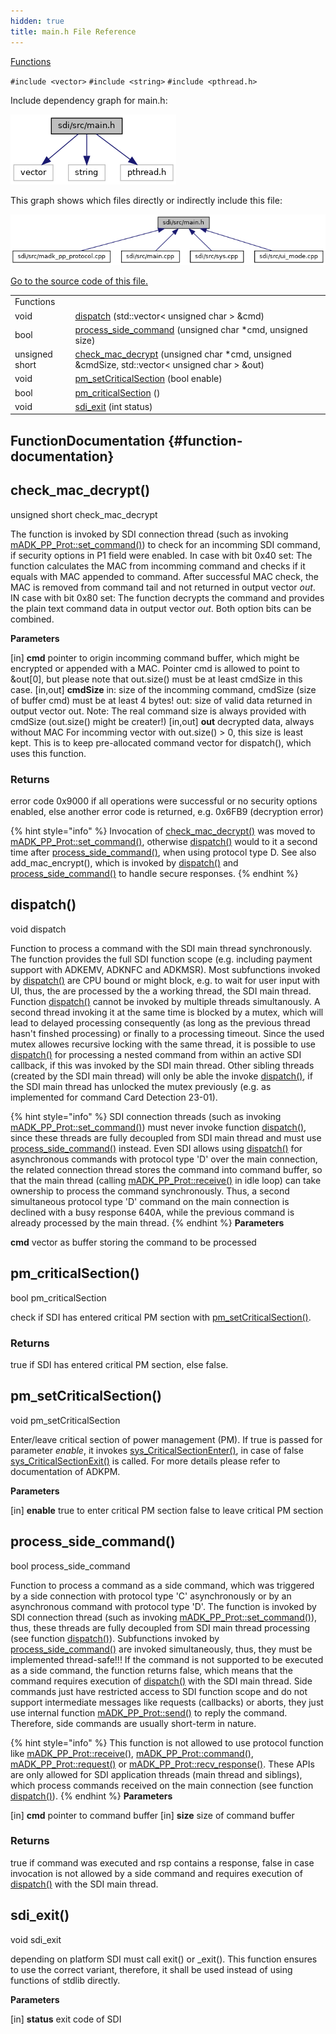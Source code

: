 ```yaml
---
hidden: true
title: main.h File Reference
---
```


[Functions](#func-members)

`#include <vector>`
`#include <string>`
`#include <pthread.h>`

Include dependency graph for main.h:

![](main_8h__incl.png)

This graph shows which files directly or indirectly include this file:

![](main_8h__dep__incl.png)

<a href="main_8h_source.md">Go to the source code of this file.</a>

|  |  |
|----|----|
| Functions |  |
| void  | [dispatch](#afdcd133c96d68afb81d874f88786367e) (std::vector\< unsigned char \> &cmd) |
| bool  | [process_side_command](#a4892e1b795462119ef4d6fa87c860b90) (unsigned char \*cmd, unsigned size) |
| unsigned short  | [check_mac_decrypt](#ab39e67ca68823580152fc861898a77da) (unsigned char \*cmd, unsigned &cmdSize, std::vector\< unsigned char \> &out) |
| void  | [pm_setCriticalSection](#a11c5a1b173cf19d42db73a73a1ad6d90) (bool enable) |
| bool  | [pm_criticalSection](#a2640a9e85a15b5c3a3e800e532939c67) () |
| void  | [sdi_exit](#aeeb65deaf7e0b30961e4cb56c8105b41) (int status) |

## FunctionDocumentation {#function-documentation}

## check_mac_decrypt() <a href="#ab39e67ca68823580152fc861898a77da" id="ab39e67ca68823580152fc861898a77da"></a>

<p>unsigned short check_mac_decrypt</p>

The function is invoked by SDI connection thread (such as invoking <a href="classm_a_d_k___p_p___prot.md#ab390ac45aaaa013d33bcef40d625f142">mADK_PP_Prot::set_command()</a>) to check for an incomming SDI command, if security options in P1 field were enabled. In case with bit 0x40 set: The function calculates the MAC from incomming command and checks if it equals with MAC appended to command. After successful MAC check, the MAC is removed from command tail and not returned in output vector *out*. IN case with bit 0x80 set: The function decrypts the command and provides the plain text command data in output vector *out*. Both option bits can be combined.

**Parameters**

\[in\] **cmd** pointer to origin incomming command buffer, which might be encrypted or appended with a MAC. Pointer cmd is allowed to point to &out\[0\], but please note that out.size() must be at least cmdSize in this case. \[in,out\] **cmdSize** in: size of the incomming command, cmdSize (size of buffer cmd) must be at least 4 bytes! out: size of valid data returned in output vector out. Note: The real command size is always provided with cmdSize (out.size() might be creater!) \[in,out\] **out** decrypted data, always without MAC For incomming vector with out.size() \> 0, this size is least kept. This is to keep pre-allocated command vector for dispatch(), which uses this function.

### Returns

error code 0x9000 if all operations were successful or no security options enabled, else another error code is returned, e.g. 0x6FB9 (decryption error)


{% hint style="info" %}
Invocation of [check_mac_decrypt()](#ab39e67ca68823580152fc861898a77da) was moved to <a href="classm_a_d_k___p_p___prot.md#ab390ac45aaaa013d33bcef40d625f142">mADK_PP_Prot::set_command()</a>, otherwise [dispatch()](#afdcd133c96d68afb81d874f88786367e) would to it a second time after [process_side_command()](#a4892e1b795462119ef4d6fa87c860b90), when using protocol type D. See also add_mac_encrypt(), which is invoked by [dispatch()](#afdcd133c96d68afb81d874f88786367e) and [process_side_command()](#a4892e1b795462119ef4d6fa87c860b90) to handle secure responses.
{% endhint %}

## dispatch() <a href="#afdcd133c96d68afb81d874f88786367e" id="afdcd133c96d68afb81d874f88786367e"></a>

<p>void dispatch</p>

Function to process a command with the SDI main thread synchronously. The function provides the full SDI function scope (e.g. including payment support with ADKEMV, ADKNFC and ADKMSR). Most subfunctions invoked by [dispatch()](#afdcd133c96d68afb81d874f88786367e) are CPU bound or might block, e.g. to wait for user input with UI, thus, the are processed by the a working thread, the SDI main thread. Function [dispatch()](#afdcd133c96d68afb81d874f88786367e) cannot be invoked by multiple threads simultanously. A second thread invoking it at the same time is blocked by a mutex, which will lead to delayed processing consequently (as long as the previous thread hasn\'t finshed processing) or finally to a processing timeout. Since the used mutex allowes recursive locking with the same thread, it is possible to use [dispatch()](#afdcd133c96d68afb81d874f88786367e) for processing a nested command from within an active SDI callback, if this was invoked by the SDI main thread. Other sibling threads (created by the SDI main thread) will only be able the invoke [dispatch()](#afdcd133c96d68afb81d874f88786367e), if the SDI main thread has unlocked the mutex previously (e.g. as implemented for command Card Detection 23-01).

{% hint style="info" %}
SDI connection threads (such as invoking <a href="classm_a_d_k___p_p___prot.md#ab390ac45aaaa013d33bcef40d625f142">mADK_PP_Prot::set_command()</a>) must never invoke function [dispatch()](#afdcd133c96d68afb81d874f88786367e), since these threads are fully decoupled from SDI main thread and must use [process_side_command()](#a4892e1b795462119ef4d6fa87c860b90) instead. Even SDI allows using [dispatch()](#afdcd133c96d68afb81d874f88786367e) for asynchronous commands with protocol type \'D\' over the main connection, the related connection thread stores the command into command buffer, so that the main thread (calling <a href="classm_a_d_k___p_p___prot.md#ab2e55bafa77bcbdbeda4258ecadd5357">mADK_PP_Prot::receive()</a> in idle loop) can take ownership to process the command synchronously. Thus, a second simultaneous protocol type \'D\' command on the main connection is declined with a busy response 640A, while the previous command is already processed by the main thread.
{% endhint %} **Parameters**

**cmd** vector as buffer storing the command to be processed

## pm_criticalSection() <a href="#a2640a9e85a15b5c3a3e800e532939c67" id="a2640a9e85a15b5c3a3e800e532939c67"></a>

<p>bool pm_criticalSection</p>

check if SDI has entered critical PM section with [pm_setCriticalSection()](#a11c5a1b173cf19d42db73a73a1ad6d90).

### Returns

true if SDI has entered critical PM section, else false.

## pm_setCriticalSection() <a href="#a11c5a1b173cf19d42db73a73a1ad6d90" id="a11c5a1b173cf19d42db73a73a1ad6d90"></a>

<p>void pm_setCriticalSection</p>

Enter/leave critical section of power management (PM). If true is passed for parameter *enable*, it invokes <a href="namespacevfisyspm.md#ac46060410ba78b557470d51eb9c90feb">sys_CriticalSectionEnter()</a>, in case of false <a href="namespacevfisyspm.md#a1fe354c573d66613fbae37897509cf04">sys_CriticalSectionExit()</a> is called. For more details please refer to documentation of ADKPM.

**Parameters**

\[in\] **enable** true to enter critical PM section false to leave critical PM section

## process_side_command() <a href="#a4892e1b795462119ef4d6fa87c860b90" id="a4892e1b795462119ef4d6fa87c860b90"></a>

<p>bool process_side_command</p>

Function to process a command as a side command, which was triggered by a side connection with protocol type \'C\' asynchronously or by an asynchronous command with protocol type \'D\'. The function is invoked by SDI connection thread (such as invoking <a href="classm_a_d_k___p_p___prot.md#ab390ac45aaaa013d33bcef40d625f142">mADK_PP_Prot::set_command()</a>), thus, these threads are fully decoupled from SDI main thread processing (see function [dispatch()](#afdcd133c96d68afb81d874f88786367e)). Subfunctions invoked by [process_side_command()](#a4892e1b795462119ef4d6fa87c860b90) are invoked simultaneously, thus, they must be implemented thread-safe!!! If the command is not supported to be executed as a side command, the function returns false, which means that the command requires execution of [dispatch()](#afdcd133c96d68afb81d874f88786367e) with the SDI main thread. Side commands just have restricted access to SDI function scope and do not support intermediate messages like requests (callbacks) or aborts, they just use internal function <a href="classm_a_d_k___p_p___prot.md#a1f13b08d59a38adeb5d755179befa6b8">mADK_PP_Prot::send()</a> to reply the command. Therefore, side commands are usually short-term in nature.

{% hint style="info" %}
This function is not allowed to use protocol function like <a href="classm_a_d_k___p_p___prot.md#ab2e55bafa77bcbdbeda4258ecadd5357">mADK_PP_Prot::receive()</a>, <a href="classm_a_d_k___p_p___prot.md#a345e47376ab38e76aa77b2bd774b104d">mADK_PP_Prot::command()</a>, <a href="classm_a_d_k___p_p___prot.md#a1630f914c3dbf9ebc62ad6a5c7f9ebd9">mADK_PP_Prot::request()</a> or <a href="classm_a_d_k___p_p___prot.md#a0bb666307a7aa15fc7aae63d454e4394">mADK_PP_Prot::recv_response()</a>. These APIs are only allowed for SDI application threads (main thread and siblings), which process commands received on the main connection (see function [dispatch()](#afdcd133c96d68afb81d874f88786367e)).
{% endhint %} **Parameters**

\[in\] **cmd** pointer to command buffer \[in\] **size** size of command buffer

### Returns

true if command was executed and rsp contains a response, false in case invocation is not allowed by a side command and requires execution of [dispatch()](#afdcd133c96d68afb81d874f88786367e) with the SDI main thread.

## sdi_exit() <a href="#aeeb65deaf7e0b30961e4cb56c8105b41" id="aeeb65deaf7e0b30961e4cb56c8105b41"></a>

<p>void sdi_exit</p>

depending on platform SDI must call exit() or \_exit(). This function ensures to use the correct variant, therefore, it shall be used instead of using functions of stdlib directly.

**Parameters**

\[in\] **status** exit code of SDI
